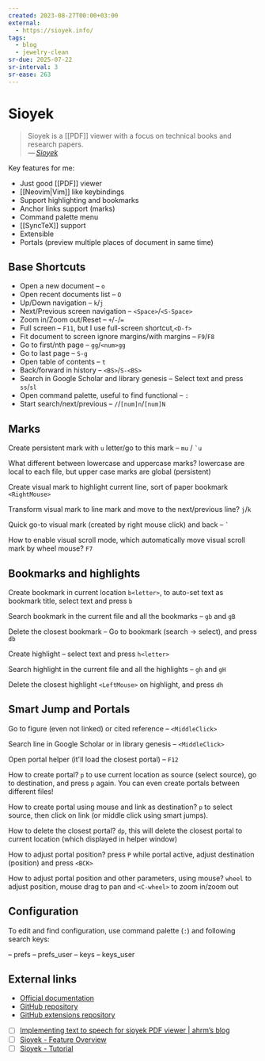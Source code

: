```yaml
---
created: 2023-08-27T00:00+03:00
external:
  - https://sioyek.info/
tags:
  - blog
  - jewelry-clean
sr-due: 2025-07-22
sr-interval: 3
sr-ease: 263
---
```


# Sioyek

> Sioyek is a [[PDF]] viewer with a focus on technical books and research papers.\
> — <cite>[Sioyek](https://sioyek.info/)</cite>

Key features for me:

- Just good [[PDF]] viewer
- [[Neovim|Vim]] like keybindings
- Support highlighting and bookmarks
- Anchor links support (marks)
- Command palette menu
- [[SyncTeX]] support
- Extensible
- Portals (preview multiple places of document in same time)

## Base Shortcuts

- Open a new document – <wbr class="f"> `o` <!--SR:!2025-09-16,3,257-->
- Open recent documents list – <wbr class="f"> `O` <!--SR:!2025-09-16,3,257-->
- Up/Down navigation – <wbr class="f"> `k`/`j` <!--SR:!2025-09-16,3,257-->
- Next/Previous screen navigation – <wbr class="f"> `<Space>`/`<S-Space>` <!--SR:!2025-09-16,3,257-->
- Zoom in/Zoom out/Reset – <wbr class="f"> `+`/`-`/`=` <!--SR:!2025-09-14,1,237-->
- Full screen – <wbr class="f"> `F11`, but I use full-screen shortcut,`<D-f>` <!--SR:!2025-09-16,3,257-->
- Fit document to screen ignore margins/with margins – <wbr class="f"> `F9`/`F8` <!--SR:!2025-09-16,3,257-->
- Go to first/nth page – <wbr class="f"> `gg`/`<num>gg` <!--SR:!2025-09-16,3,257-->
- Go to last page – <wbr class="f"> `S-g`
- Open table of contents – <wbr class="f"> `t` <!--SR:!2025-10-01,18,263-->
- Back/forward in history – <wbr class="f"> `<BS>`/`S-<BS>`
- Search in Google Scholar and library genesis – <wbr class="f"> Select text and press `ss`/`sl`
- Open command palette, useful to find functional – <wbr class="f"> `:`
- Start search/next/previous – <wbr class="f"> `/`/`[num]n`/`[num]N`

## Marks

Create persistent mark with `u` letter/go to this mark – <wbr class="f"> `mu` / `` `u ``

What different between lowercase and uppercase marks?
<span class="f"></span>
lowercase are local to each file, but upper case marks are global (persistent)

Create visual mark to highlight current line, sort of paper bookmark
<span class="f"></span>
`<RightMouse>`

Transform visual mark to line mark and move to the next/previous line?
<span class="f"></span>
`j`/`k`

Quick go-to visual mark (created by right mouse click) and back – <wbr class="f"> `` ` ``

How to enable visual scroll mode, which automatically move visual scroll mark by wheel mouse?
<span class="f"></span>
`F7`

## Bookmarks and highlights

Create bookmark in current location
<span class="f"></span>
`b<letter>`, to auto-set text as bookmark title, select text and press `b`

Search bookmark in the current file and all the bookmarks – <wbr class="f"> `gb` and `gB`

Delete the closest bookmark – <wbr class="f"> Go to bookmark (search → select), and press `db`

Create highlight – <wbr class="f"> select text and press `h<letter>`

Search highlight in the current file and all the highlights – <wbr class="f"> `gh` and `gH`

Delete the closest highlight
<span class="f"></span>
`<LeftMouse>` on highlight, and press `dh`

## Smart Jump and Portals

Go to figure (even not linked) or cited reference – <wbr class="f"> `<MiddleClick>`

Search line in Google Scholar or in library genesis – <wbr class="f"> `<MiddleClick>`

Open portal helper (it'll load the closest portal) – <wbr class="f"> `F12`

How to create portal?
<span class="f"></span>
`p` to use current location as source (select source), go to destination, and press `p` again. You can even create portals between different files!

How to create portal using mouse and link as destination?
<span class="f"></span>
`p` to select source, then click on link (or middle click using smart jumps).

How to delete the closest portal?
<span class="f"></span>
`dp`, this will delete the closest portal to current location (which displayed in helper window)

How to adjust portal position?
<span class="f"></span>
press `P` while portal active, adjust destination (position) and press `<BCK>`

How to adjust portal position and other parameters, using mouse?
<span class="f"></span>
`wheel` to adjust position, mouse drag to pan and `<C-wheel>` to zoom in/zoom out

## Configuration

To edit and find configuration, use command palette (`:`) and following search keys:

– prefs – prefs_user – keys – keys_user

## External links

- [Official documentation](https://sioyek-documentation.readthedocs.io/en/latest/)
- [GitHub repository](https://github.com/ahrm/sioyek)
- [GitHub extensions repository](https://github.com/ahrm/sioyek-python-extensions)
- [ ] [Implementing text to speech for sioyek PDF viewer | ahrm’s blog](https://ahrm.github.io/jekyll/update/2022/07/05/implementing-a-screen-reader-for-sioyek.html)
- [ ] [Sioyek - Feature Overview](https://www.youtube.com/watch?v=yTmCI0Xp5vI)
- [ ] [Sioyek - Tutorial](https://www.youtube.com/watch?v=RaHRvnb0dY8)
